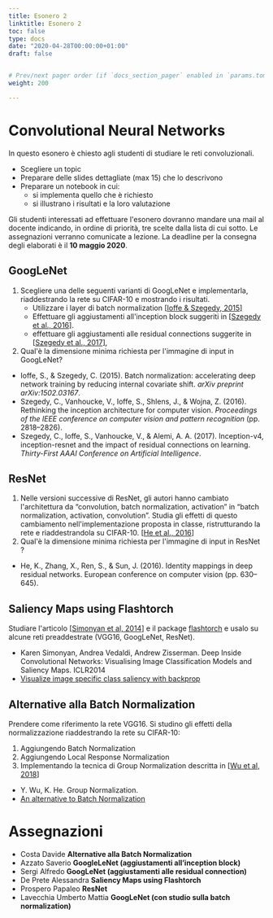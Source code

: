 ```yaml
---
title: Esonero 2
linktitle: Esonero 2
toc: false
type: docs
date: "2020-04-28T00:00:00+01:00"
draft: false


# Prev/next pager order (if `docs_section_pager` enabled in `params.toml`)
weight: 200

---
```


#  Convolutional Neural Networks

In questo esonero è chiesto agli studenti di studiare le reti convoluzionali. 

- Scegliere un topic
- Preparare delle slides dettagliate (max 15) che lo descrivono
- Preparare un notebook in cui: 
  - si implementa quello che è richiesto
  - si illustrano i  risultati e la loro valutazione

Gli studenti interessati ad effettuare l'esonero dovranno mandare una mail al docente indicando, in ordine di priorità, tre scelte dalla lista di cui sotto.
Le assegnazioni verranno comunicate a lezione. La deadline per la consegna degli elaborati è il **10 maggio 2020**.



## GoogLeNet

1. Scegliere una delle seguenti varianti di GoogLeNet e implementarla, riaddestrando la rete su CIFAR-10 e mostrando i risultati. 
   - Utilizzare i layer di batch normalization [[Ioffe & Szegedy, 2015\]](https://d2l.ai/chapter_references/zreferences.html#ioffe-szegedy-2015)
   - Effettuare gli aggiustamenti all'inception block suggeriti in [[Szegedy et al., 2016\]](https://d2l.ai/chapter_references/zreferences.html#szegedy-vanhoucke-ioffe-ea-2016).
   - effettuare gli aggiustamenti alle residual connections suggerite in [[Szegedy et al., 2017\]](https://d2l.ai/chapter_references/zreferences.html#szegedy-ioffe-vanhoucke-ea-2017),
2. Qual'è la dimensione minima richiesta per l'immagine di input in GoogLeNet?

- Ioffe, S., & Szegedy, C. (2015). Batch normalization: accelerating deep network training by reducing internal covariate shift. *arXiv preprint arXiv:1502.03167*.
- Szegedy, C., Vanhoucke, V., Ioffe, S., Shlens, J., & Wojna, Z. (2016). Rethinking the inception architecture for computer vision. *Proceedings of the IEEE conference on computer vision and pattern recognition* (pp. 2818–2826).
- Szegedy, C., Ioffe, S., Vanhoucke, V., & Alemi, A. A. (2017). Inception-v4, inception-resnet and the impact of residual connections on learning. *Thirty-First AAAI Conference on Artificial Intelligence*.



## ResNet

1. Nelle versioni successive di ResNet, gli autori hanno cambiato l'architettura da “convolution, batch normalization, activation” in “batch normalization, activation, convolution”. Studia gli effetti di questo cambiamento nell'implementazione proposta in classe, ristrutturando la rete e riaddestrandola su CIFAR-10. [[He et al., 2016](https://arxiv.org/abs/1603.05027)]
2. Qual'è la dimensione minima richiesta per l'immagine di input in ResNet ?

- He, K., Zhang, X., Ren, S., & Sun, J. (2016). Identity mappings in deep residual networks. European conference on computer vision (pp. 630–645).



## Saliency Maps using Flashtorch

Studiare l'articolo [[Simonyan et al, 2014](https://arxiv.org/pdf/1312.6034.pdf)] e il package [flashtorch](https://github.com/MisaOgura/flashtorch) e usalo su alcune reti preaddestrate (VGG16, GoogLeNet, ResNet).

- Karen Simonyan, Andrea Vedaldi, Andrew Zisserman. Deep Inside Convolutional Networks: Visualising Image Classification Models and Saliency Maps. ICLR2014
- [Visualize image specific class saliency with backprop](https://github.com/MisaOgura/flashtorch/blob/master/examples/visualize_saliency_with_backprop.ipynb)



## Alternative alla Batch Normalization

Prendere come riferimento la rete VGG16. Si studino gli effetti della normalizzazione riaddestrando la rete su CIFAR-10: 

1. Aggiungendo Batch Normalization
2. Aggiungendo Local Response Normalization
3. Implementando la tecnica di Group Normalization descritta in [[Wu et al, 2018](https://arxiv.org/pdf/1803.08494.pdf)]

- Y. Wu, K. He. Group Normalization. 
- [An alternative to Batch Normalization](https://towardsdatascience.com/an-alternative-to-batch-normalization-2cee9051e8bc)



#  Assegnazioni

- Costa Davide **Alternative alla Batch Normalization**
- Azzato Saverio **GoogleLeNet (aggiustamenti all’inception block)**
- Sergi Alfredo **GoogLeNet (aggiustamenti alle residual connection)**
- De Prete Alessandra **Saliency Maps using Flashtorch** 
- Prospero Papaleo **ResNet** 
- Lavecchia Umberto Mattia **GoogLeNet (con studio sulla batch normalization)**
